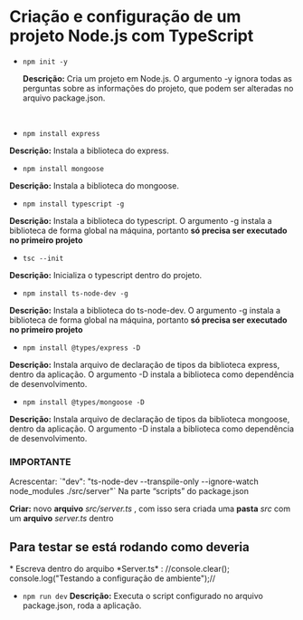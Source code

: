 <h1>Criação e configuração de um projeto Node.js com TypeScript</h1>

* `npm init -y`
 
     **Descrição:** Cria um projeto em Node.js. O argumento -y ignora todas as perguntas sobre as informações do projeto, que podem ser alteradas no arquivo package.json.
<br>

* `npm install express`

**Descrição:** Instala a biblioteca do express.


* `npm install mongoose`

**Descrição:** Instala a biblioteca do mongoose.
 
 
* `npm install typescript -g`

**Descrição:** Instala a biblioteca do typescript. O argumento -g instala a biblioteca de forma global na máquina, portanto **só precisa ser executado no primeiro projeto**
 
 
* `tsc --init`

**Descrição:** Inicializa o typescript dentro do projeto.
 
 
* `npm install ts-node-dev -g`
 
**Descrição:** Instala a biblioteca do ts-node-dev. O argumento -g instala a biblioteca de forma global na máquina, portanto **só precisa ser executado no primeiro projeto**
 
 
* `npm install @types/express -D`

**Descrição:** Instala arquivo de declaração de tipos da biblioteca express, dentro da aplicação. O argumento -D instala a biblioteca como dependência de desenvolvimento.


* `npm install @types/mongoose -D`
 
 **Descrição:** Instala arquivo de declaração de tipos da biblioteca mongoose, dentro da aplicação. O argumento -D instala a biblioteca como dependência de desenvolvimento.


<h3>IMPORTANTE</h3>
Acrescentar: `"dev": "ts-node-dev --transpile-only --ignore-watch node_modules ./src/server"`
Na parte “scripts”  do package.json


**Criar:** novo **arquivo** *src/server.ts* , com isso sera criada uma **pasta** *src* com um **arquivo** *server.ts* dentro

<h2>Para testar se está rodando como deveria</h2>
* Escreva dentro do arquibo *Server.ts* : //console.clear();
console.log("Testando a configuração de ambiente");//

* `npm run dev`
**Descrição:** Executa o script configurado no arquivo package.json, roda a aplicação.


